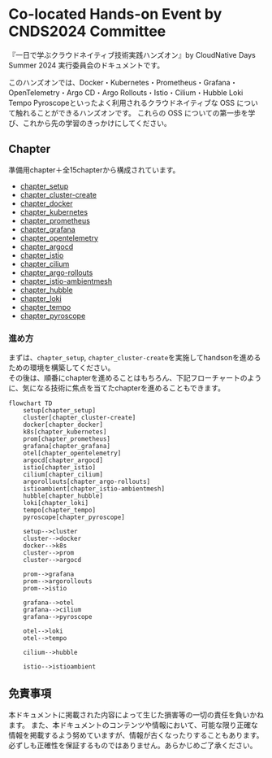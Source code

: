 # Co-located Hands-on Event by CNDS2024 Committee
『一日で学ぶクラウドネイティブ技術実践ハンズオン』by CloudNative Days Summer 2024 実行委員会のドキュメントです。

このハンズオンでは、Docker・Kubernetes・Prometheus・Grafana・OpenTelemetry・Argo CD・Argo Rollouts・Istio・Cilium・Hubble Loki Tempo Pyroscopeといったよく利用されるクラウドネイティブな OSS について触れることができるハンズオンです。
これらの OSS についての第一歩を学び、これから先の学習のきっかけにしてください。


## Chapter
準備用chapter＋全15chapterから構成されています。
- [chapter_setup](./chapter_setup/)
- [chapter_cluster-create](./chapter_cluster-create/)
- [chapter_docker](./chapter_docker/)
- [chapter_kubernetes](./chapter_kubernetes/)
- [chapter_prometheus](./chapter_prometheus/)
- [chapter_grafana](./chapter_grafana/)
- [chapter_opentelemetry](./chapter_opentelemetry/)
- [chapter_argocd](./chapter_argocd/)
- [chapter_istio](./chapter_istio/)
- [chapter_cilium](./chapter_cilium/)
- [chapter_argo-rollouts](./chapter_argo-rollouts/)
- [chapter_istio-ambientmesh](./chapter_istio-ambientmesh/)
- [chapter_hubble](./chapter_hubble/)
- [chapter_loki](./chapter_loki/)
- [chapter_tempo](./chapter_tempo/)
- [chapter_pyroscope](./chapter_pyroscope/)

### 進め方
まずは、`chapter_setup`, `chapter_cluster-create`を実施してhandsonを進めるための環境を構築してください。<br>
その後は、順番にchapterを進めることはもちろん、下記フローチャートのように、気になる技術に焦点を当てたchapterを進めることもできます。

```mermaid
flowchart TD
    setup[chapter_setup]
    cluster[chapter_cluster-create]
    docker[chapter_docker]
    k8s[chapter_kubernetes]
    prom[chapter_prometheus]
    grafana[chapter_grafana]
    otel[chapter_opentelemetry]
    argocd[chapter_argocd]
    istio[chapter_istio]
    cilium[chapter_cilium]
    argorollouts[chapter_argo-rollouts]
    istioambient[chapter_istio-ambientmesh]
    hubble[chapter_hubble]
    loki[chapter_loki]
    tempo[chapter_tempo]
    pyroscope[chapter_pyroscope]

    setup-->cluster
    cluster-->docker
    docker-->k8s
    cluster-->prom
    cluster-->argocd

    prom-->grafana
    prom-->argorollouts
    prom-->istio

    grafana-->otel
    grafana-->cilium
    grafana-->pyroscope

    otel-->loki
    otel-->tempo

    cilium-->hubble

    istio-->istioambient
```

## 免責事項
本ドキュメントに掲載された内容によって生じた損害等の一切の責任を負いかねます。
また、本ドキュメントのコンテンツや情報において、可能な限り正確な情報を掲載するよう努めていますが、情報が古くなったりすることもあります。必ずしも正確性を保証するものではありません。あらかじめご了承ください。
